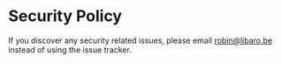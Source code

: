# Security Policy

If you discover any security related issues, please email robin@libaro.be instead of using the issue tracker.

